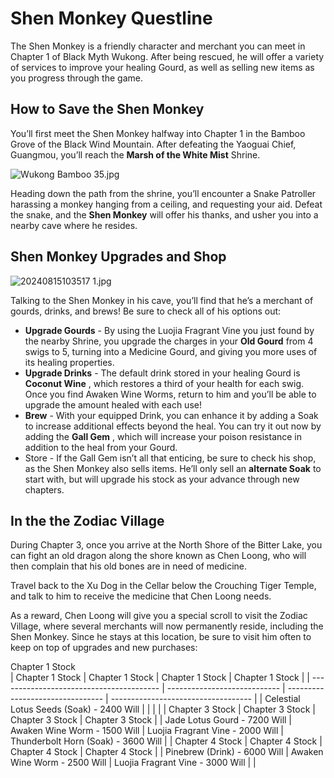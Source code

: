 # Shen Monkey Questline

The Shen Monkey is a friendly character and merchant you can meet in Chapter 1 of Black Myth Wukong. After being rescued, he will offer a variety of services to improve your healing Gourd, as well as selling new items as you progress through the game. 

## How to Save the Shen Monkey

You’ll first meet the Shen Monkey halfway into Chapter 1 in the Bamboo Grove of the Black Wind Mountain. After defeating the Yaoguai Chief, Guangmou, you’ll reach the **Marsh of the White Mist** Shrine. 

![Wukong Bamboo 35.jpg](https://oyster.ignimgs.com/mediawiki/apis.ign.com/black-myth-wukong/6/62/Wukong_Bamboo_35.jpg)

Heading down the path from the shrine, you’ll encounter a Snake Patroller harassing a monkey hanging from a ceiling, and requesting your aid. Defeat the snake, and the **Shen Monkey** will offer his thanks, and usher you into a nearby cave where he resides. 

## Shen Monkey Upgrades and Shop

![20240815103517 1.jpg](https://oyster.ignimgs.com/mediawiki/apis.ign.com/black-myth-wukong/b/b6/20240815103517_1.jpg)

Talking to the Shen Monkey in his cave, you’ll find that he’s a merchant of gourds, drinks, and brews! Be sure to check all of his options out: 

  * **Upgrade Gourds** \- By using the  Luojia Fragrant Vine you just found by the nearby Shrine, you upgrade the charges in your **Old Gourd** from 4 swigs to 5, turning into a Medicine Gourd, and giving you more uses of its healing properties.
  * **Upgrade Drinks** \- The default drink stored in your healing Gourd is **Coconut Wine** , which restores a third of your health for each swig. Once you find Awaken Wine Worms, return to him and you’ll be able to upgrade the amount healed with each use!
  * **Brew** \- With your equipped Drink, you can enhance it by adding a Soak to increase additional effects beyond the heal. You can try it out now by adding the **Gall Gem** , which will increase your poison resistance in addition to the heal from your Gourd.
  * Store - If the Gall Gem isn’t all that enticing, be sure to check his shop, as the Shen Monkey also sells items. He’ll only sell an **alternate Soak** to start with, but will upgrade his stock as your advance through new chapters. 

## In the the Zodiac Village

During Chapter 3, once you arrive at the North Shore of the Bitter Lake, you can fight an old dragon along the shore known as Chen Loong, who will then complain that his old bones are in need of medicine. 

Travel back to the Xu Dog in the Cellar below the Crouching Tiger Temple, and talk to him to receive the medicine that Chen Loong needs. 

As a reward, Chen Loong will give you a special scroll to visit the Zodiac Village, where several merchants will now permanently reside, including the Shen Monkey. Since he stays at this location, be sure to visit him often to keep on top of upgrades and new purchases: 

Chapter 1 Stock   
| Chapter 1 Stock                          | Chapter 1 Stock              | Chapter 1 Stock                  | Chapter 1 Stock                     |
| ---------------------------------------- | ---------------------------- | -------------------------------- | ----------------------------------- |
| Celestial Lotus Seeds (Soak) - 2400 Will |                              |                                  |                                     |
| Chapter 3 Stock                          | Chapter 3 Stock              | Chapter 3 Stock                  | Chapter 3 Stock                     |
| Jade Lotus Gourd - 7200 Will             | Awaken Wine Worm - 1500 Will | Luojia Fragrant Vine - 2000 Will | Thunderbolt Horn (Soak) - 3600 Will |
| Chapter 4 Stock                          | Chapter 4 Stock              | Chapter 4 Stock                  | Chapter 4 Stock                     |
| Pinebrew (Drink) - 6000 Will             | Awaken Wine Worm - 2500 Will | Luojia Fragrant Vine - 3000 Will |                                     |

